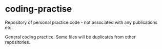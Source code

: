 # coding-practise
Repository of personal practice code - not associated with any publications etc.


General coding practice. Some files will be duplicates from other repositories.
